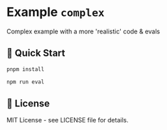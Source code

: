 # Example `complex`

Complex example with a more 'realistic' code & evals

## 🚀 Quick Start

```bash
pnpm install
```

```bash
npm run eval
```

## 📄 License

MIT License - see LICENSE file for details.